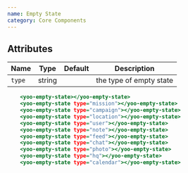 ```yaml
---
name: Empty State
category: Core Components
---
```


## Attributes

|Name|Type|Default|Description|
|---|---|---|---|
|`type`|string|   |the type of empty state|

```yoo-empty-state.html
    <yoo-empty-state></yoo-empty-state>
    <yoo-empty-state type="mission"></yoo-empty-state>
    <yoo-empty-state type="campaign"></yoo-empty-state>
    <yoo-empty-state type="location"></yoo-empty-state>
    <yoo-empty-state type="user"></yoo-empty-state>
    <yoo-empty-state type="note"></yoo-empty-state>
    <yoo-empty-state type="feed"></yoo-empty-state>
    <yoo-empty-state type="chat"></yoo-empty-state>
    <yoo-empty-state type="photo"></yoo-empty-state>
    <yoo-empty-state type="hq"></yoo-empty-state>
    <yoo-empty-state type="calendar"></yoo-empty-state>
    
```
